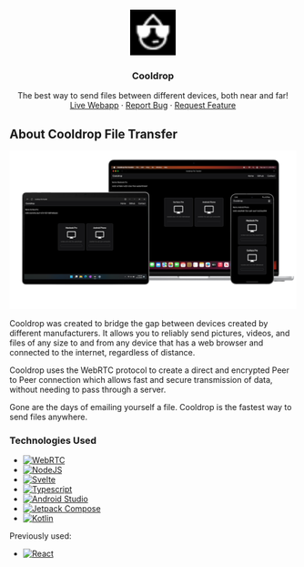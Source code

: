 <a name="readme-top"></a>

<!-- PROJECT LOGO -->
<br />
<div align="center">
  <a href="https://cooldrop.cc">
    <img src="https://github.com/sjingoi/cooldrop-2/blob/site-update/client/public/favicon.png" alt="Logo" width="80" height="80">
  </a>

  <h3 align="center">Cooldrop</h3>

  <p align="center">
    The best way to send files between different devices, both near and far!
    <br />
    <a href="https://cooldrop.cc">Live Webapp</a>
    ·
    <a href="https://github.com/sjingoi/cooldrop-2/issues/">Report Bug</a>
    ·
    <a href="https://github.com/sjingoi/cooldrop-2/issues/">Request Feature</a>
  </p>
</div>



## About Cooldrop File Transfer

![Product Name Screen Shot][product-screenshot]

<p>
  Cooldrop was created to bridge the gap between devices created by different manufacturers. It allows you to reliably send pictures, videos, and files of any size to and from any device that has a web browser and connected to the internet, regardless of distance. 
</p>
<p>
  Cooldrop uses the WebRTC protocol to create a direct and encrypted Peer to Peer connection which allows fast and secure transmission of data, without needing to pass through a server.
</p>
<p>
  Gone are the days of emailing yourself a file. Cooldrop is the fastest way to send files anywhere.
</p>

### Technologies Used

* [![WebRTC][WebRTC]][WebRTC-url]
* [![NodeJS][Node.js]][Node.js-url]
* [![Svelte][Svelte.dev]][Svelte-url]
* [![Typescript][Typescript]][Typescript-url]
* [![Android Studio][AndroidStudio]][AndroidStudio-url]
* [![Jetpack Compose][Compose]][Compose-url]
* [![Kotlin][Kotlin]][Kotlin-url]
<p>Previously used:</p>

* [![React][React.js]][React-url]



[product-screenshot]: <client/src/lib-seb/product-screenshots/All Devices.png>

[WebRTC]: <https://img.shields.io/badge/-WebRTC-333333?style=for-the-badge&logo=webrtc&logoColor=white>
[WebRTC-url]: <https://webrtc.org/>
[React.js]: https://img.shields.io/badge/React-333333?style=for-the-badge&logo=react&logoColor=61DAFB
[React-url]: https://reactjs.org/
[Svelte.dev]: https://img.shields.io/badge/Svelte-333333?style=for-the-badge&logo=svelte&logoColor=FF3E00
[Svelte-url]: https://svelte.dev/
[AndroidStudio]: <https://img.shields.io/badge/-Android Studio-333333?style=for-the-badge&logo=androidstudio&logoColor=3DDC84>
[AndroidStudio-url]: <https://developer.android.com/studio>
[Node.js]: https://img.shields.io/badge/-Node.js-333333?style=for-the-badge&logo=nodedotjs&logoColor=339933
[Node.js-url]: https://nodejs.org/en
[Compose]: <https://img.shields.io/badge/-Jetpack Compose-333333?style=for-the-badge&logo=jetpackcompose&logoColor=4285F4>
[Compose-url]: https://developer.android.com/develop/ui/compose
[Typescript]: https://img.shields.io/badge/-TypeScript-333333?style=for-the-badge&logo=typescript&logoColor=3178C6
[Typescript-url]: https://www.typescriptlang.org/
[Kotlin]: https://img.shields.io/badge/-Kotlin-333333?style=for-the-badge&logo=kotlin&logoColor=7F52FF
[Kotlin-url]: https://kotlinlang.org/
